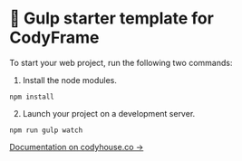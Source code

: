 # 🐞 Gulp starter template for CodyFrame

To start your web project, run the following two commands:
1. Install the node modules.

```
npm install
```

2. Launch your project on a development server.

```
npm run gulp watch
```

[Documentation on codyhouse.co →](https://codyhouse.co/ds/docs/framework#new-gulp-project)